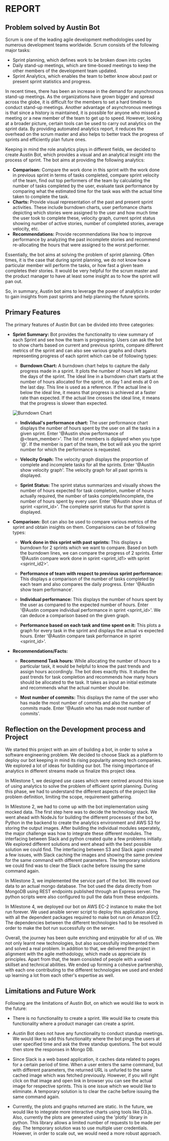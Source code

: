 # REPORT

## Problem solved by Austin Bot

Scrum is one of the leading agile development methodologies used by numerous development teams worldwide. Scrum consists of the following major tasks: 
* Sprint planning, which defines work to be broken down into cycles 
* Daily stand-up meetings, which are time-boxed meetings to keep the other members of the development team updated. 
* Sprint Analytics, which enables the team to better know about past or present sprint statistics and progress.

In recent times, there has been an increase in the demand for asynchronous stand-up meetings. As the organizations have grown bigger
and spread across the globe, it is difficult for the members to set a hard timeline to conduct stand-up meetings. Another 
advantage of asynchronous meetings is that since a history is maintained, it is possible for anyone who missed a 
meeting or a new member of the team to get up to speed. However, looking at a broader picture, certain tools can be 
used to carry out analytics on the sprint data. By providing automated analytics report, it reduces the overhead 
on the scrum master and also helps to better track the progress of sprints and efficiently plan future ones.


Keeping in mind the role analytics plays in different fields, we decided to create Austin Bot, which provides a visual and 
an analytical insight into the process of sprint. The bot aims at providing the following analytics:
 * **Comparison:** Compare the work done in this sprint with the work done in previous sprint in terms of tasks completed, compare sprint velocity of the team, find out top performers of the team by calculating the number of tasks completed by the user, evaluate task performance by comparing what the estimated time for the task was with the actual time taken to complete the task.
 * **Charts:** Provide visual representation of the past and present sprint activities. These include burndown charts, user perfomance charts depicting which stories were assigned to the user and how much time the user took to complete these, velocity graph, current sprint status showing number of active stories, number of completed stories, average velocity, etc.
 * **Recommendations:** Provide recommendations like how to improve performance by analyzing the past incomplete stories and recommend re-allocating the hours that were assigned to the worst performer.
 
 Essentially, the bot aims at solving the problem of sprint planning. Often times, it is the case that during sprint planning, 
 we do not know how a particular member will perform the tasks, or how fast a given team completes their stories. It would be very 
 helpful for the scrum master and the product manager to have at least some insight as to how the sprint will pan out.
 
 So, in summary, Austin bot aims to leverage the power of analytics in order to gain insights from past sprints and help planning 
 the future sprints.
 
 ## Primary Features
 
 The primary features of Austin Bot can be divided into three categories:
 
* **Sprint Summary:** Bot provides the functionality to view summary of each Sprint and see how the team is progressing. Users can ask the bot to show charts based on current and previous sprints, compare different metrics of the sprint and can also see various graphs and charts representing progress of each sprint which can be of following types:
	* **Burndown Chart:** A burndown chart helps to capture the daily progress made in a sprint. It plots the number of hours left against the days of the sprint. The ideal line in a burndown chart starts at the number of hours allocated for the sprint, on day 1 and ends at 0 on the last day. This line is used as a reference. If the actual line is below the ideal line, it means that progress is achieved at a faster rate than expected. If the actual line crosses the ideal line, it means that the progress is slower than expected.
	
	![Burndown Chart](https://github.ncsu.edu/dsuri/Austin/blob/master/Milestone5/Screenshots/burndown.png)
	
	* **Individual's performance chart:** The user performance chart displays the number of hours spent by the user on all the tasks in a given sprint. Enter '@Austin show performance of @<team_member>'. The list of members is diplayed when you type '@'. If the member is part of the team, the bot will ask you the sprint number for which the performance is requested.
	
	* **Velocity Graph:** The velocity graph displays the proportion of complete and incomplete tasks for all the sprints. Enter '@Austin show velocity graph'. The velocity graph for all past sprints is displayed.
	
	* **Sprint Status:** The sprint status summarizes and visually shows the number of hours expected for task completion, number of hours actually required, the number of tasks complete/incomplete, the number of hours spent by every user. Enter '@Austin show status of sprint <sprint_id>'. The complete sprint status for that sprint is displayed.
 
* **Comparison:** Bot can also be used to compare various metrics of the sprint and obtain insights on them. Comparisions can be of following types:
	* **Work done in this sprint with past sprints:** This displays a burndown for 2 sprints which we want to compare. Based on both the burndown lines, we can compare the progress of 2 sprints. Enter '@Austin compare work done in sprint <sprint_id1> with sprint <sprint_id2>'.
	
	* **Performance of team with respect to previous sprint performance:** This displays a comparison of the number of tasks completed by each team and also compares the daily progress. Enter '@Austin show team performance'.
	
	* **Individual performance:** This displays the number of hours spent by the user as compared to the expected number of hours. Enter '@Austin compare individual performance in sprint <sprint_id>'. We can deduce a comparison based on the given graph.
	
	* **Performance based on each task and time spent on it:** This plots a graph for every task in the sprint and displays the actual vs expected hours. Enter '@Austin compare task performance in sprint <sprint_id>'.
 
* **Recommendations/Facts:** 
 	* **Recommend Task hours:** While allocating the number of hours to a particular task, it would be helpful to know the past trends and assign hours accordingly. The bot does exactly this. It studies the past trends for task completion and recommends how many hours should be allocated to the task. It takes as input an initial estimate and recommends what the actual number should be.
	
    * **Most number of commits:** This displays the name of the user who has made the most number of commits and also the number of commits made. Enter '@Austin who has made most number of commits'.
    
## Reflection on the Development process and Project

We started this project with an aim of building a bot, in order to solve a software engineering problem. We decided to choose Slack as a platform to deploy our bot keeping in mind its rising popularity among tech companies. We explored a lot of ideas for building our bot. The rising importance of analytics in different streams made us finalize this project idea.

In Milestone 1, we designed use cases which were centred around this issue of using analytics to solve the problem of efficient sprint planning. During this phase, we had to understand the different aspects of the project like problem definition, limiting the scope, requirement gathering.

In Milestone 2, we had to come up with the bot implementation using mocked data. The first step here was to decide the technology stack. We went ahead with NodeJs for building the different processes of the bot, Python in the backend to create the analytics environment and AWS S3 for storing the output images. After building the individual modules seperately, the major challenge was how to integrate these different modules. The interfacing between Slack and python created quite a few problems initially. We explored different solutions and went ahead with the best possible solution we could find. The interfacing between S3 and Slack again created a few issues, with Slack caching the images and showing the same preview for the same command with different parameters. The temporary solutions we could find was to clear the Slack cache before issuing the same command again.

In Milestone 3, we implemented the service part of the bot. We moved our data to an actual mongo database. The bot used the data directly from MongoDB using REST endpoints published through an Express server. The python scripts were also configured to pull the data from these endpoints.

In Milestone 4, we deployed our bot on AWS EC-2 instance to make the bot run forever. We used ansible server script to deploy this application along with all the dependent packages required to make bot run on Amazon EC2. The dependencies between the different technologies had to be resolved in order to make the bot run successfully on the server.

Overall, the journey has been quite enriching and enjoyable for all of us. We not only learnt new technologies, but also successfully implemented them and solved a real problem. In addition to that, we delivered the project in alignment with the agile methodology, which made us appreciate its principles. Apart from that, the team consisted of people with a varied skillset and technical abilities. We ended up forming a cohesive partnership, with each one contributing to the different technologies we used and ended up learning a lot from each other's expertise as well.

## Limitations and Future Work

Following are the limitations of Austin Bot, on which we would like to work in the future:

* There is no functionality to create a sprint. We would like to create this functionality where a product manager can create a sprint. 

* Austin Bot does not have any functionality to conduct standup meetings. We would like to add this functionality where the bot pings the users at user specified time and ask the three standup questions. The bot would then store the responses in Mongo DB.

* Since Slack is a web based application, it caches data related to pages for a certain period of time. When a user enters the same command, but with different parameters, the returned URL is unfurled to the same cached image which was fetched previously. However, if you will right click on that image and open link in browser you can see the actual image for respective sprints. This is one issue which we would like to eliminate. A temporary solution is to clear the cache before issuing the same command again. 

* Currently, the plots and graphs returned are static. In the future, we would like to integrate more interactive charts using tools like D3.js. Also, currently the plots are generated using the 'plotly' library in python. This library allows a limited number of requests to be made per day. The temporary solution was to use multiple user credentials. However, in order to scale out, we would need a more robust approach.
  
 

